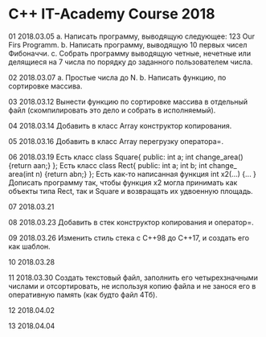 # C++ IT-Academy Course 2018

01 2018.03.05
a. Написать программу, выводящую следующее: 123 Our Firs Programm. b. Написать программу, выводящую 10 первых чисел Фибоначчи. c. Собрать программу выводящую четные, нечетные или делящиеся на 7 числа по порядку до заданного пользователем числа.

02 2018.03.07
a. Простые числа до N. b. Написать функцию, по сортировке массива.

03 2018.03.12
Вынести функцию по сортировке массива в отдельный файл (скомпилировать это дело и собрать в исполняемый).

04 2018.03.14
Добавить в класс Array конструктор копирования.

05 2018.03.16
Добавить в класс Array перегрузку оператора=.

06 2018.03.19
Есть класс 
class Square{
public:
    int a;
    int change_area() {return aan;}
};
Есть класс 
class Rect{
public:
    int a;
    int b;
    int change_ area(int n) {return abn;}
}; 
Есть как-то написанная функция int x2(...) {... }
Дописать программу так, чтобы функция x2 могла принимать как объекты типа Rect, так и Square и возвращать их удвоенную площадь.

07 2018.03.21

08 2018.03.23
Добавить в стек конструктор копирования и оператор=.

09 2018.03.26
Изменить стиль стека с С++98 до С++17, и создать его как шаблон.

10 2018.03.28

11 2018.03.30
Создать текстовый файл, заполнить его четырехзначными числами и отсортировать, не используя копию файла и не занося его в оперативную память (как будто файл 4Тб).

12 2018.04.02

13 2018.04.04
